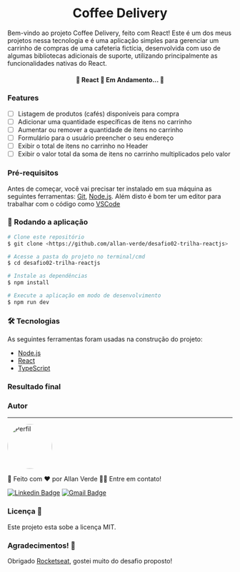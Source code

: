 <!--
<p align="center">
  <img src="./src/assets/logo.png" alt="Daily Diet Logo">
</p>
-->

<h1 align="center">Coffee Delivery</h1>

Bem-vindo ao projeto Coffee Delivery, feito com React! Este é um dos meus projetos nessa tecnologia e é uma aplicação simples para gerenciar um carrinho de compras de uma cafeteria fictícia, desenvolvida com uso de algumas bibliotecas adicionais de suporte, utilizando principalmente as funcionalidades nativas do React.

<h4 align="center"> 
	🚧  React  🚀 Em Andamento...  🚧
</h4>


### Features

- [ ] Listagem de produtos (cafés) disponíveis para compra
- [ ] Adicionar uma quantidade específicas de itens no carrinho
- [ ] Aumentar ou remover a quantidade de itens no carrinho
- [ ] Formulário para o usuário preencher o seu endereço
- [ ] Exibir o total de itens no carrinho no Header
- [ ] Exibir o valor total da soma de itens no carrinho multiplicados pelo valor

<!--
### Principais Ferramentas
- [Styled-component](https://styled-components.com/)
-->

### Pré-requisitos

Antes de começar, você vai precisar ter instalado em sua máquina as seguintes ferramentas:
[Git](https://git-scm.com), [Node.js](https://nodejs.org/en/).
Além disto é bom ter um editor para trabalhar com o código como [VSCode](https://code.visualstudio.com/)


### 🎲 Rodando a aplicação

```bash
# Clone este repositório
$ git clone <https://github.com/allan-verde/desafio02-trilha-reactjs>

# Acesse a pasta do projeto no terminal/cmd
$ cd desafio02-trilha-reactjs

# Instale as dependências
$ npm install

# Execute a aplicação em modo de desenvolvimento
$ npm run dev
```


### 🛠 Tecnologias

As seguintes ferramentas foram usadas na construção do projeto:

- [Node.js](https://nodejs.org/en/)
- [React](https://pt-br.reactjs.org/)
- [TypeScript](https://www.typescriptlang.org/)


### Resultado final
<!--
https://github.com/allan-verde/desafio02-trilha-reactjs
-->


### Autor
---

<img style="border-radius: 50%;" src="https://github.com/allan-verde.png" width="100px;" alt="Perfil"/>

🚀 Feito com ❤️ por Allan Verde 👋🏽 Entre em contato!

[![Linkedin Badge](https://img.shields.io/badge/-Allan-blue?style=flat-square&logo=Linkedin&logoColor=white&link=https://www.linkedin.com/in/allan-verde/)]([https://www.linkedin.com/in/tgmarinho/](https://www.linkedin.com/in/allan-verde/)) 
[![Gmail Badge](https://img.shields.io/badge/-allangree2906@gmail.com-c14438?style=flat-square&logo=Gmail&logoColor=white&link=mailto:allangreen2906@gmail.com)](mailto:allangreen2906@gmail.com)


### Licença 📝
Este projeto esta sobe a licença MIT.


### Agradecimentos! 🤗
Obrigado [Rocketseat](https://rocketseat.com.br/), gostei muito do desafio proposto!
